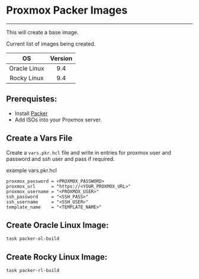 # Proxmox Packer Images
___

This will create a base image.

Current list of images being created.

|      OS      | Version |
|:------------:|:-------:|
| Oracle Linux |   9.4   |
| Rocky Linux  |   9.4   |


## Prerequistes:
- Install [Packer](https://developer.hashicorp.com/packer/install?ajs_aid=3da421b7-6e02-4a1e-a381-e2ee45cf2437&product_intent=packer)
- Add ISOs into your Proxmox server.

## Create a Vars File
Create a `vars.pkr.hcl` file and write in entries for proxmox user and password and ssh user and pass if required.

example vars.pkr.hcl
```
proxmox_password = <PROXMOX_PASSWORD>
proxmox_url      = "https://<YOUR_PROXMOX_URL>"
proxmox_username = "<PROXMOX_USER>"
ssh_password     = "<SSH_PASS>"
ssh_username     = "<SSH_USER>"
template_name    = "<TEMPLATE_NAME>"
```

## Create Oracle Linux Image:
```shell
task packer-ol-build
```

## Create Rocky Linux Image:
```shell
task packer-rl-build
```
